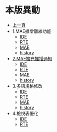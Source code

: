 # 本版異動

* [上一頁](../README.md)
* 1.MAE擴增離線功能
  * [IDE](ITEM_1/IDE/README.md)
  * [RTE](ITEM_1/RTE/README.md)
  * [MAE](ITEM_1/MAE/README.md)
  * [history](ITEM_1/history.md)
* [2.MAE擴充推播通知](ITEM_2/README.md)
  * [IDE](ITEM_2/IDE/README.md)
  * [RTE](ITEM_2/RTE/README.md)
  * [MAE](ITEM_2/MAE/README.md)
  * [history](ITEM_2/history.md)
* 3.多語規格修改
  * [IDE](ITEM_3/IDE/README.md)
  * [RTE](ITEM_3/RTE/README.md)
  * [MAE](ITEM_3/MAE/README.md)
  * [history](ITEM_3/history.md)
* 4.檢視表優化
  * [IDE](ITEM_4/IDE/README.md)
  * [RTE](ITEM_4/RTE/README.md)